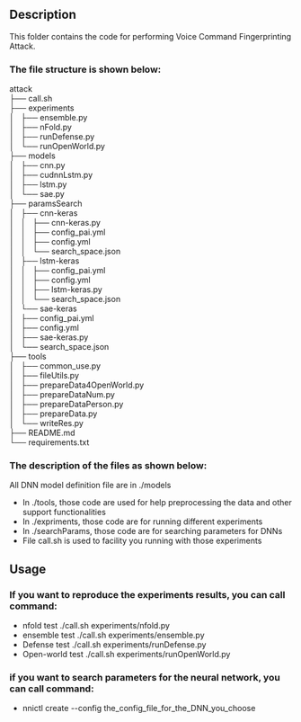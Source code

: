 ## Description
This folder contains the code for performing Voice Command Fingerprinting Attack.

### The file structure is shown below:

attack  
├── call.sh  
├── experiments  
│   ├── ensemble.py  
│   ├── nFold.py  
│   ├── runDefense.py  
│   └── runOpenWorld.py  
├── models  
│   ├── cnn.py  
│   ├── cudnnLstm.py  
│   ├── lstm.py  
│   └── sae.py  
├── paramsSearch  
│   ├── cnn-keras  
│   │   ├── cnn-keras.py  
│   │   ├── config_pai.yml  
│   │   ├── config.yml  
│   │   └── search_space.json  
│   ├── lstm-keras  
│   │   ├── config_pai.yml  
│   │   ├── config.yml  
│   │   ├── lstm-keras.py  
│   │   └── search_space.json  
│   └── sae-keras  
│       ├── config_pai.yml  
│       ├── config.yml  
│       ├── sae-keras.py  
│       └── search_space.json  
├── tools  
│   ├── common_use.py  
│   ├── fileUtils.py  
│   ├── prepareData4OpenWorld.py  
│   ├── prepareDataNum.py  
│   ├── prepareDataPerson.py  
│   ├── prepareData.py  
│   └── writeRes.py  
├── README.md  
└── requirements.txt  


### The description of the files as shown below:

All DNN model definition file are in ./models  
* In ./tools, those code are used for help preprocessing the data and other support functionalities
* In ./expriments, those code are for running different experiments
* In ./searchParams, those code are for searching parameters for DNNs
* File call.sh is used to facility you running with those experiments

## Usage
### If you want to reproduce the experiments results, you can call command:
* nfold test
    ./call.sh experiments/nfold.py 
* ensemble test
    ./call.sh experiments/ensemble.py
* Defense test
    ./call.sh experiments/runDefense.py 
* Open-world test
    ./call.sh experiments/runOpenWorld.py 
    
### if you want to search parameters for the neural network, you can call command:  
* nnictl create --config the_config_file_for_the_DNN_you_choose
